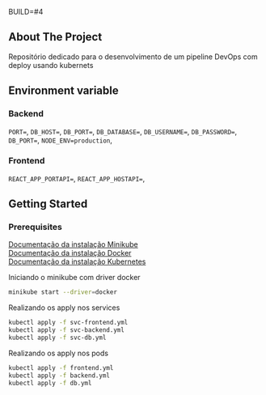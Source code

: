 BUILD=#4

## About The Project
Repositório dedicado para o desenvolvimento de um pipeline DevOps com deploy usando kubernets

## Environment variable

### Backend
`PORT=`,
`DB_HOST=`,
`DB_PORT=`,
`DB_DATABASE=`,
`DB_USERNAME=`,
`DB_PASSWORD=`,
`DB_PORT=`,
`NODE_ENV=production`,

### Frontend
`REACT_APP_PORTAPI=`,
`REACT_APP_HOSTAPI=`,

## Getting Started

### Prerequisites

[Documentação da instalação Minikube](https://github.com/github_username/repo_name/issues)<br>
[Documentação da instalação Docker](https://docs.docker.com/engine/install/)<br>
[Documentação da instalação Kubernetes](https://kubernetes.io/docs/tasks/tools/)


Iniciando o minikube com driver docker

```sh
minikube start --driver=docker
```

Realizando os apply nos services

```sh
kubectl apply -f svc-frontend.yml
kubectl apply -f svc-backend.yml
kubectl apply -f svc-db.yml 
```

Realizando os apply nos pods

```sh
kubectl apply -f frontend.yml
kubectl apply -f backend.yml
kubectl apply -f db.yml 
```
